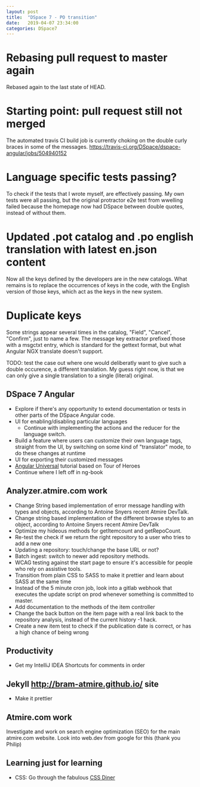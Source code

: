 ```yaml
---
layout: post
title:  "DSpace 7 - PO transition"
date:   2019-04-07 23:34:00
categories: DSpace7
---
```


# Rebasing pull request to master again 

Rebased again to the last state of HEAD.

# Starting point: pull request still not merged

The automated travis CI build job is currently choking on the double curly braces in some of the messages. 
https://travis-ci.org/DSpace/dspace-angular/jobs/504940152

# Language specific tests passing?

To check if the tests that I wrote myself, are effectively passing.
My own tests were all passing, but the original protractor e2e test from wwelling failed because the homepage now had 
DSpace between double quotes, instead of without them. 

# Updated .pot catalog and .po english translation with latest en.json content

Now all the keys defined by the developers are in the new catalogs.
What remains is to replace the occurrences of keys in the code, with the English version of those keys, which act as the 
keys in the new system.

# Duplicate keys

Some strings appear several times in the catalog, "Field", "Cancel", "Confirm", just to name a few.
The message key extractor prefixed those with a msgctxt entry, which is standard for the gettext format, but what Angular 
NGX translate doesn't support.

TODO: test the case out where one would deliberatly want to give such a double occurence, a different translation. My guess 
right now, is that we can only give a single translation to a single (literal) original. 

## DSpace 7 Angular

* Explore if there's any opportunity to extend documentation or tests in other parts of the DSpace Angular code.
* UI for enabling/disabling particular languages
    * Continue with implementing the actions and the reducer for the language switch.
* Build a feature where users can customize their own language tags, straight from the UI, by switching on some kind of "translator" mode, to do these changes at runtime
* UI for exporting their customized messages
* [Angular Universal](https://angular.io/guide/universal) tutorial based on Tour of Heroes
* Continue where I left off in ng-book

## Analyzer.atmire.com work

* Change String based implementation of error message handling with types and objects, according to Antoine Snyers recent Atmire DevTalk.
* Change string based implementation of the different browse styles to an object, according to Antoine Snyers recent Atmire DevTalk
* Optimize my hideous methods for getItemcount and getRepoCount.
* Re-test the check if we return the right repository to a user who tries to add a new one
* Updating a repository: touch/change the base URL or not?
* Batch ingest: switch to newer add repository methods.
* WCAG testing against the start page to ensure it's accessible for people who rely on assistive tools.
* Transition from plain CSS to SASS to make it prettier and learn about SASS at the same time
* Instead of the 5 minute cron job, look into a gitlab webhook that executes the update script on prod whenever something is committed to master.
* Add documentation to the methods of the item controller
* Change the back button on the item page with a real link back to the repository analysis, instead of the current history -1 hack.
* Create a new item test to check if the publication date is correct, or has a high chance of being wrong

## Productivity

* Get my IntelliJ IDEA Shortcuts for comments in order

## Jekyll http://bram-atmire.github.io/ site

* Make it prettier

## Atmire.com work

Investigate and work on search engine optimization (SEO) for the main atmire.com website.
Look into web.dev from google for this (thank you Philip)

## Learning just for learning

* CSS: Go through the fabulous [CSS Diner](https://flukeout.github.io/)